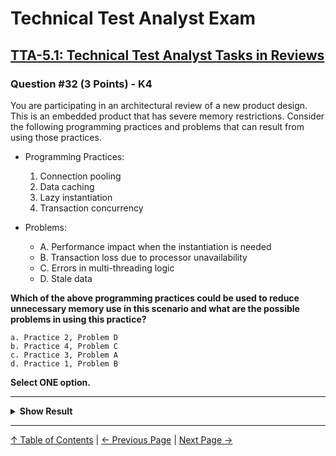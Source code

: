 # Technical Test Analyst Exam

## [TTA-5.1: Technical Test Analyst Tasks in Reviews](../../5-reviews/5.1-technical-test-analyst-tasks-in-reviews.md)

### Question #32 (3 Points) - K4

You are participating in an architectural review of a new product design. This is an embedded product that has severe memory restrictions. Consider the following programming practices and problems that can result from using those practices.

- Programming Practices:

  1. Connection pooling
  2. Data caching
  3. Lazy instantiation
  4. Transaction concurrency

- Problems:

  -  A. Performance impact when the instantiation is needed
  -  B. Transaction loss due to processor unavailability
  -  C. Errors in multi-threading logic
  -  D. Stale data

**Which of the above programming practices could be used to reduce unnecessary memory use in this scenario and what are the possible problems in using this practice?**

    a. Practice 2, Problem D
    b. Practice 4, Problem C
    c. Practice 3, Problem A
    d. Practice 1, Problem B

**Select ONE option.**

---

<details>
<summary><strong>Show Result</strong></summary>

#### Correct Answer: c

    a. Is not correct. Data caching helps with performance, not memory use
    b. Is not correct. Transaction concurrency uses more memory than running transactions sequentially
    c. Is correct. This would reduce unnecessary memory use but does have the possible problem of a delayed response when instantiation is performed
    d. Is not correct. Connection pooling can help memory and performance, but the possible problem is running out of connections, not losing a transaction

</details>

---

[↑ Table of Contents](../../README.md#table-of-contents) | [← Previous Page](question-31.md) | [Next Page →](question-33.md)
